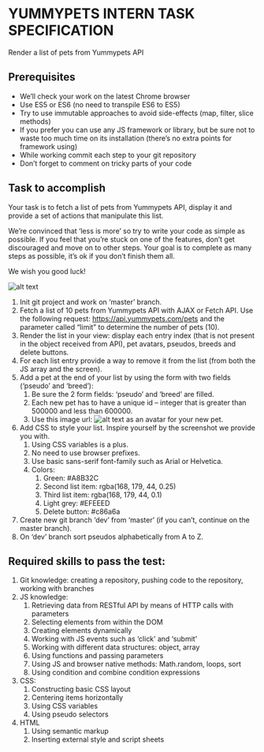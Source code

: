 # YUMMYPETS INTERN TASK SPECIFICATION
Render a list of pets from Yummypets API

## Prerequisites
* We’ll check your work on the latest Chrome browser
* Use ES5 or ES6 (no need to transpile ES6 to ES5)
* Try to use immutable approaches to avoid side-effects (map, filter, slice methods)
* If you prefer you can use any JS framework or library, but be sure not to waste too much time on its installation (there’s no extra points for framework using) 
* While working commit each step to your git repository
* Don’t forget to comment on tricky parts of your code

## Task to accomplish
Your task is to fetch a list of pets from Yummypets API, display it and provide a set of actions that manipulate this list. 

We’re convinced that ‘less is more’ so try to write your code as simple as possible. If you feel that you’re stuck on one of the features, don’t get discouraged and move on to other steps. Your goal is to complete as many steps as possible, it’s ok if you don’t finish them all. 

We wish you good luck!

![alt text](https://raw.githubusercontent.com/nikokosh/ymp-render-list/master/task_preview.png "Preview")

1. Init git project and work on ‘master’ branch.
2. Fetch a list of 10 pets from Yummypets API with AJAX or Fetch API. Use the following request: https://api.yummypets.com/pets and the parameter called “limit” to determine the number of pets (10).
3. Render the list in your view: display each entry index (that is not present in the object received from API), pet avatars, pseudos, breeds and delete buttons.
4. For each list entry provide a way to remove it from the list (from both the JS array and the screen).
5. Add a pet at the end of your list by using the form with two fields (‘pseudo’ and ‘breed’):
    1. Be sure the 2 form fields: ‘pseudo’ and ‘breed’ are filled.
    2. Each new pet has to have a unique id – integer that is greater than 500000 and less than 600000.
    3. Use this image url: ![alt text](https://s3.amazonaws.com/ymp/unknown_160.jpg "Uknown pet") as an avatar for your new pet.
6. Add CSS to style your list. Inspire yourself by the screenshot we provide you with.
    1. Using CSS variables is a plus.
    2. No need to use browser prefixes.
    3. Use basic sans-serif font-family such as Arial or Helvetica.
    4. Colors:
        1. Green: #A8B32C
        2. Second list item: rgba(168, 179, 44, 0.25)
        3. Third list item: rgba(168, 179, 44, 0.1)
        4. Light grey: #EFEEED
        5. Delete button: #c86a6a
7. Create new git branch ‘dev’ from ‘master’ (if you can’t, continue on the master branch).
8. On ‘dev’ branch sort pseudos alphabetically from A to Z.


## Required skills to pass the test:
1. Git knowledge: creating a repository, pushing code to the repository, working with branches
2. JS knowledge: 
    1. Retrieving data from RESTful API by means of HTTP calls with parameters
    2. Selecting elements from within the DOM
    3. Creating elements dynamically
    4. Working with JS events such as ‘click’ and ‘submit’
    5. Working with different data structures: object, array
    6. Using functions and passing parameters
    7. Using JS and browser native methods: Math.random, loops, sort
    8. Using condition and combine condition expressions
3. CSS:
    1. Constructing basic CSS layout
    2. Centering items horizontally 
    3. Using CSS variables
    4. Using pseudo selectors
4. HTML
    1. Using semantic markup 
    2. Inserting external style and script sheets

